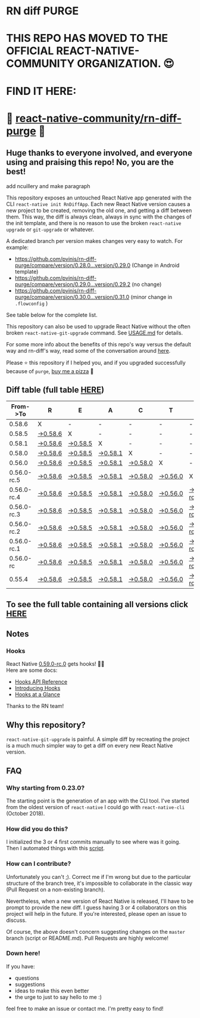 # RN diff PURGE

# THIS REPO HAS MOVED TO THE OFFICIAL REACT-NATIVE-COMMUNITY ORGANIZATION. 😍
# FIND IT HERE:  
# 💪 [react-native-community/rn-diff-purge](https://github.com/react-native-community/rn-diff-purge) 🎉
## Huge thanks to everyone involved, and everyone using and praising this repo! No, you are the best!


 add ncuillery and make paragraph

This repository exposes an untouched React Native app generated with the CLI
`react-native init RnDiffApp`. Each new React Native version causes a new project to be created, removing the old one, and getting a diff between them. This way, the diff is always clean, always in sync with the changes of the init template, and there is no reason to use the broken `react-native upgrade` or `git-upgrade` or whatever.

A dedicated branch per version makes changes very easy
to watch. For example:

* https://github.com/pvinis/rn-diff-purge/compare/version/0.28.0...version/0.29.0
(Change in Android template)
* https://github.com/pvinis/rn-diff-purge/compare/version/0.29.0...version/0.29.2
(no change)
* https://github.com/pvinis/rn-diff-purge/compare/version/0.30.0...version/0.31.0
(minor change in `.flowconfig` )

See table below for the complete list.

This repository can also be used to upgrade React Native without the often broken `react-native-git-upgrade` command.
See [USAGE.md](https://github.com/pvinis/rn-diff-purge/blob/master/USAGE.md) for details.

For some more info about the benefits of this repo's way versus the default way and rn-diff's way, read some of the conversation around [here](https://github.com/react-native-community/discussions-and-proposals/issues/68#issuecomment-452227478).

Please :star: this repository if I helped you, and if you upgraded successfully because of `purge`, [buy me a pizza](https://www.buymeacoffee.com/DGWwHVZ4s) :pizza:

## Diff table (full table [HERE](https://pvinis.github.io/rn-diff-purge))

| From->To    | R                                                                                               | E                                                                                               | A                                                                                               | C                                                                                               | T                                                                                               |                                                                                                           | N                                                                                                         | A                                                                                                         | T                                                                                                         | I                                                                                                       | V                                                                                                | E   |
| ----------- | ----------------------------------------------------------------------------------------------- | ----------------------------------------------------------------------------------------------- | ----------------------------------------------------------------------------------------------- | ----------------------------------------------------------------------------------------------- | ----------------------------------------------------------------------------------------------- | --------------------------------------------------------------------------------------------------------- | --------------------------------------------------------------------------------------------------------- | --------------------------------------------------------------------------------------------------------- | --------------------------------------------------------------------------------------------------------- | ------------------------------------------------------------------------------------------------------- | ------------------------------------------------------------------------------------------------ | --- |
| 0.58.6      | X                                                                                               | -                                                                                               | -                                                                                               | -                                                                                               | -                                                                                               | -                                                                                                         | -                                                                                                         | -                                                                                                         | -                                                                                                         | -                                                                                                       | -                                                                                                | -   |
| 0.58.5      | [->0.58.6](https://github.com/pvinis/rn-diff-purge/compare/version/0.58.5..version/0.58.6)      | X                                                                                               | -                                                                                               | -                                                                                               | -                                                                                               | -                                                                                                         | -                                                                                                         | -                                                                                                         | -                                                                                                         | -                                                                                                       | -                                                                                                | -   |
| 0.58.1      | [->0.58.6](https://github.com/pvinis/rn-diff-purge/compare/version/0.58.1..version/0.58.6)      | [->0.58.5](https://github.com/pvinis/rn-diff-purge/compare/version/0.58.1..version/0.58.5)      | X                                                                                               | -                                                                                               | -                                                                                               | -                                                                                                         | -                                                                                                         | -                                                                                                         | -                                                                                                         | -                                                                                                       | -                                                                                                | -   |
| 0.58.0      | [->0.58.6](https://github.com/pvinis/rn-diff-purge/compare/version/0.58.0..version/0.58.6)      | [->0.58.5](https://github.com/pvinis/rn-diff-purge/compare/version/0.58.0..version/0.58.5)      | [->0.58.1](https://github.com/pvinis/rn-diff-purge/compare/version/0.58.0..version/0.58.1)      | X                                                                                               | -                                                                                               | -                                                                                                         | -                                                                                                         | -                                                                                                         | -                                                                                                         | -                                                                                                       | -                                                                                                | -   |
| 0.56.0      | [->0.58.6](https://github.com/pvinis/rn-diff-purge/compare/version/0.56.0..version/0.58.6)      | [->0.58.5](https://github.com/pvinis/rn-diff-purge/compare/version/0.56.0..version/0.58.5)      | [->0.58.1](https://github.com/pvinis/rn-diff-purge/compare/version/0.56.0..version/0.58.1)      | [->0.58.0](https://github.com/pvinis/rn-diff-purge/compare/version/0.56.0..version/0.58.0)      | X                                                                                               | -                                                                                                         | -                                                                                                         | -                                                                                                         | -                                                                                                         | -                                                                                                       | -                                                                                                | -   |
| 0.56.0-rc.5 | [->0.58.6](https://github.com/pvinis/rn-diff-purge/compare/version/0.56.0-rc.5..version/0.58.6) | [->0.58.5](https://github.com/pvinis/rn-diff-purge/compare/version/0.56.0-rc.5..version/0.58.5) | [->0.58.1](https://github.com/pvinis/rn-diff-purge/compare/version/0.56.0-rc.5..version/0.58.1) | [->0.58.0](https://github.com/pvinis/rn-diff-purge/compare/version/0.56.0-rc.5..version/0.58.0) | [->0.56.0](https://github.com/pvinis/rn-diff-purge/compare/version/0.56.0-rc.5..version/0.56.0) | X                                                                                                         | -                                                                                                         | -                                                                                                         | -                                                                                                         | -                                                                                                       | -                                                                                                | -   |
| 0.56.0-rc.4 | [->0.58.6](https://github.com/pvinis/rn-diff-purge/compare/version/0.56.0-rc.4..version/0.58.6) | [->0.58.5](https://github.com/pvinis/rn-diff-purge/compare/version/0.56.0-rc.4..version/0.58.5) | [->0.58.1](https://github.com/pvinis/rn-diff-purge/compare/version/0.56.0-rc.4..version/0.58.1) | [->0.58.0](https://github.com/pvinis/rn-diff-purge/compare/version/0.56.0-rc.4..version/0.58.0) | [->0.56.0](https://github.com/pvinis/rn-diff-purge/compare/version/0.56.0-rc.4..version/0.56.0) | [->0.56.0-rc.5](https://github.com/pvinis/rn-diff-purge/compare/version/0.56.0-rc.4..version/0.56.0-rc.5) | X                                                                                                         | -                                                                                                         | -                                                                                                         | -                                                                                                       | -                                                                                                | -   |
| 0.56.0-rc.3 | [->0.58.6](https://github.com/pvinis/rn-diff-purge/compare/version/0.56.0-rc.3..version/0.58.6) | [->0.58.5](https://github.com/pvinis/rn-diff-purge/compare/version/0.56.0-rc.3..version/0.58.5) | [->0.58.1](https://github.com/pvinis/rn-diff-purge/compare/version/0.56.0-rc.3..version/0.58.1) | [->0.58.0](https://github.com/pvinis/rn-diff-purge/compare/version/0.56.0-rc.3..version/0.58.0) | [->0.56.0](https://github.com/pvinis/rn-diff-purge/compare/version/0.56.0-rc.3..version/0.56.0) | [->0.56.0-rc.5](https://github.com/pvinis/rn-diff-purge/compare/version/0.56.0-rc.3..version/0.56.0-rc.5) | [->0.56.0-rc.4](https://github.com/pvinis/rn-diff-purge/compare/version/0.56.0-rc.3..version/0.56.0-rc.4) | X                                                                                                         | -                                                                                                         | -                                                                                                       | -                                                                                                | -   |
| 0.56.0-rc.2 | [->0.58.6](https://github.com/pvinis/rn-diff-purge/compare/version/0.56.0-rc.2..version/0.58.6) | [->0.58.5](https://github.com/pvinis/rn-diff-purge/compare/version/0.56.0-rc.2..version/0.58.5) | [->0.58.1](https://github.com/pvinis/rn-diff-purge/compare/version/0.56.0-rc.2..version/0.58.1) | [->0.58.0](https://github.com/pvinis/rn-diff-purge/compare/version/0.56.0-rc.2..version/0.58.0) | [->0.56.0](https://github.com/pvinis/rn-diff-purge/compare/version/0.56.0-rc.2..version/0.56.0) | [->0.56.0-rc.5](https://github.com/pvinis/rn-diff-purge/compare/version/0.56.0-rc.2..version/0.56.0-rc.5) | [->0.56.0-rc.4](https://github.com/pvinis/rn-diff-purge/compare/version/0.56.0-rc.2..version/0.56.0-rc.4) | [->0.56.0-rc.3](https://github.com/pvinis/rn-diff-purge/compare/version/0.56.0-rc.2..version/0.56.0-rc.3) | X                                                                                                         | -                                                                                                       | -                                                                                                | -   |
| 0.56.0-rc.1 | [->0.58.6](https://github.com/pvinis/rn-diff-purge/compare/version/0.56.0-rc.1..version/0.58.6) | [->0.58.5](https://github.com/pvinis/rn-diff-purge/compare/version/0.56.0-rc.1..version/0.58.5) | [->0.58.1](https://github.com/pvinis/rn-diff-purge/compare/version/0.56.0-rc.1..version/0.58.1) | [->0.58.0](https://github.com/pvinis/rn-diff-purge/compare/version/0.56.0-rc.1..version/0.58.0) | [->0.56.0](https://github.com/pvinis/rn-diff-purge/compare/version/0.56.0-rc.1..version/0.56.0) | [->0.56.0-rc.5](https://github.com/pvinis/rn-diff-purge/compare/version/0.56.0-rc.1..version/0.56.0-rc.5) | [->0.56.0-rc.4](https://github.com/pvinis/rn-diff-purge/compare/version/0.56.0-rc.1..version/0.56.0-rc.4) | [->0.56.0-rc.3](https://github.com/pvinis/rn-diff-purge/compare/version/0.56.0-rc.1..version/0.56.0-rc.3) | [->0.56.0-rc.2](https://github.com/pvinis/rn-diff-purge/compare/version/0.56.0-rc.1..version/0.56.0-rc.2) | X                                                                                                       | -                                                                                                | -   |
| 0.56.0-rc   | [->0.58.6](https://github.com/pvinis/rn-diff-purge/compare/version/0.56.0-rc..version/0.58.6)   | [->0.58.5](https://github.com/pvinis/rn-diff-purge/compare/version/0.56.0-rc..version/0.58.5)   | [->0.58.1](https://github.com/pvinis/rn-diff-purge/compare/version/0.56.0-rc..version/0.58.1)   | [->0.58.0](https://github.com/pvinis/rn-diff-purge/compare/version/0.56.0-rc..version/0.58.0)   | [->0.56.0](https://github.com/pvinis/rn-diff-purge/compare/version/0.56.0-rc..version/0.56.0)   | [->0.56.0-rc.5](https://github.com/pvinis/rn-diff-purge/compare/version/0.56.0-rc..version/0.56.0-rc.5)   | [->0.56.0-rc.4](https://github.com/pvinis/rn-diff-purge/compare/version/0.56.0-rc..version/0.56.0-rc.4)   | [->0.56.0-rc.3](https://github.com/pvinis/rn-diff-purge/compare/version/0.56.0-rc..version/0.56.0-rc.3)   | [->0.56.0-rc.2](https://github.com/pvinis/rn-diff-purge/compare/version/0.56.0-rc..version/0.56.0-rc.2)   | [->0.56.0-rc.1](https://github.com/pvinis/rn-diff-purge/compare/version/0.56.0-rc..version/0.56.0-rc.1) | X                                                                                                | -   |
| 0.55.4      | [->0.58.6](https://github.com/pvinis/rn-diff-purge/compare/version/0.55.4..version/0.58.6)      | [->0.58.5](https://github.com/pvinis/rn-diff-purge/compare/version/0.55.4..version/0.58.5)      | [->0.58.1](https://github.com/pvinis/rn-diff-purge/compare/version/0.55.4..version/0.58.1)      | [->0.58.0](https://github.com/pvinis/rn-diff-purge/compare/version/0.55.4..version/0.58.0)      | [->0.56.0](https://github.com/pvinis/rn-diff-purge/compare/version/0.55.4..version/0.56.0)      | [->0.56.0-rc.5](https://github.com/pvinis/rn-diff-purge/compare/version/0.55.4..version/0.56.0-rc.5)      | [->0.56.0-rc.4](https://github.com/pvinis/rn-diff-purge/compare/version/0.55.4..version/0.56.0-rc.4)      | [->0.56.0-rc.3](https://github.com/pvinis/rn-diff-purge/compare/version/0.55.4..version/0.56.0-rc.3)      | [->0.56.0-rc.2](https://github.com/pvinis/rn-diff-purge/compare/version/0.55.4..version/0.56.0-rc.2)      | [->0.56.0-rc.1](https://github.com/pvinis/rn-diff-purge/compare/version/0.55.4..version/0.56.0-rc.1)    | [->0.56.0-rc](https://github.com/pvinis/rn-diff-purge/compare/version/0.55.4..version/0.56.0-rc) | X   |

## To see the full table containing all versions click [HERE](https://pvinis.github.io/rn-diff-purge)

## Notes

### Hooks
React Native [0.59.0-rc.0](https://github.com/pvinis/rn-diff-purge#version-changes) gets hooks! 🎉🥳  
Here are some docs:
- [Hooks API Reference](https://reactjs.org/docs/hooks-reference.html)
- [Introducing Hooks](https://reactjs.org/docs/hooks-intro.html)
- [Hooks at a Glance](https://reactjs.org/docs/hooks-overview.html)

Thanks to the RN team!

## Why this repository?
`react-native-git-upgrade` is painful. A simple diff by recreating the project is a much much simpler way to get a diff on every new React Native version.


## FAQ

### Why starting from 0.23.0?

The starting point is the generation of an app with the CLI tool. I've started from the oldest
version of `react-native` I could go with `react-native-cli` (October 2018).

### How did you do this?

I initialized the 3 or 4 first commits manually to see where was it going. Then I automated
things with this [script](https://github.com/pvinis/rn-diff-purge/blob/master/new-version.sh).

### How can I contribute?

Unfortunately you can't ;). Correct me if I'm wrong but due to the particular structure of the
branch tree, it's impossible to collaborate in the classic way (Pull Request on a non-existing
branch).

Nevertheless, when a new version of React Native is released, I'll have to be prompt to provide
the new diff. I guess having 3 or 4 collaborators on this project will help in the future.
If you're interested, please open an issue to discuss.

Of course, the above doesn't concern suggesting changes on the `master` branch (script or
README.md). Pull Requests are highly welcome!


### Down here!

If you have: 
- questions
- suggestions
- ideas to make this even better
- the urge to just to say hello to me :)

feel free to make an issue or contact me. I'm pretty easy to find!
